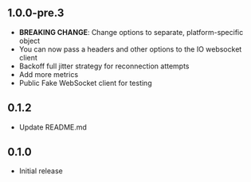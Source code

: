 ## 1.0.0-pre.3

- **BREAKING CHANGE**: Change options to separate, platform-specific object
- You can now pass a headers and other options to the IO websocket client
- Backoff full jitter strategy for reconnection attempts
- Add more metrics
- Public Fake WebSocket client for testing

## 0.1.2

- Update README.md

## 0.1.0

- Initial release
